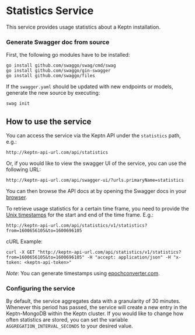 # Statistics Service

This service provides usage statistics about a Keptn installation.

### Generate  Swagger doc from source

First, the following go modules have to be installed:

```
go install github.com/swaggo/swag/cmd/swag
go install github.com/swaggo/gin-swagger
go install github.com/swaggo/files
```

If the `swagger.yaml` should be updated with new endpoints or models, generate the new source by executing:

```console
swag init
```

## How to use the service

You can access the service via the Keptn API under the `statistics` path, e.g.:

```
http://keptn-api-url.com/api/statistics
```

Or, if you would like to view the swagger UI of the service, you can use the following URL:

```
http://keptn-api-url.com/api/swagger-ui/?urls.primaryName=statistics
```

You can then browse the API docs at by opening the Swagger docs in your [browser](http://localhost:8080/swagger-ui/index.html).

To retrieve usage statistics for a certain time frame, you need to provide the [Unix timestamps](https://www.epochconverter.com/) for the start and end of the time frame.
E.g.:

```
http://keptn-api-url.com/api/statistics/v1/statistics?from=1600656105&to=1600696105
```

cURL Example:

```
curl -X GET "http://keptn-api-url.com/api/statistics/v1/statistics?from=1600656105&to=1600696105" -H "accept: application/json" -H "x-token: <keptn-api-token>"
```

*Note*: You can generate timestamps using [epochconverter.com](https://www.epochconverter.com/).

### Configuring the service

By default, the service aggregates data with a granularity of 30 minutes. Whenever this period has passed, the service will create
a new entry in the Keptn-MongoDB within the Keptn cluster. If you would like to change how often statistics are stored, you can set the
variable `AGGREGATION_INTERVAL_SECONDS` to your desired value.
